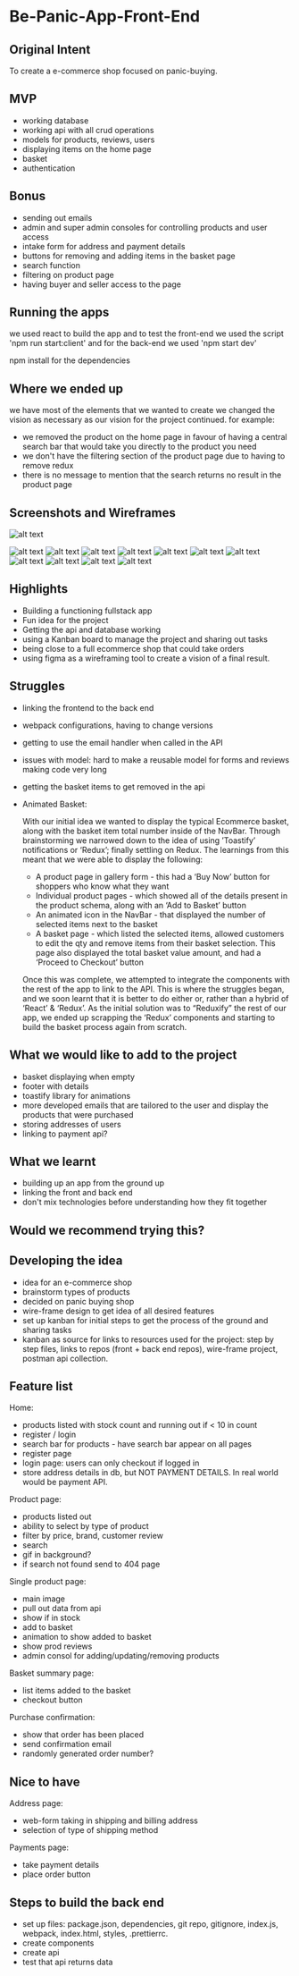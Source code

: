 # Be-Panic-App-Front-End

## Original Intent

To create a e-commerce shop focused on panic-buying.

## MVP

- working database
- working api with all crud operations
- models for products, reviews, users
- displaying items on the home page
- basket
- authentication

## Bonus

- sending out emails
- admin and super admin consoles for controlling products and user access
- intake form for address and payment details
- buttons for removing and adding items in the basket page
- search function
- filtering on product page
- having buyer and seller access to the page

## Running the apps

we used react to build the app and to test the front-end we used the script 'npm run start:client' and for the back-end we used 'npm start dev'

npm install for the dependencies

## Where we ended up

we have most of the elements that we wanted to create
we changed the vision as necessary as our vision for the project continued.
for example:

- we removed the product on the home page in favour of having a central search bar that would take you directly to the product you need
- we don't have the filtering section of the product page due to having to remove redux
- there is no message to mention that the search returns no result in the product page

## Screenshots and Wireframes

![alt text](https://user-images.githubusercontent.com/64632596/137585118-de0ee6ad-acb8-4ed3-837f-20197b5ee2ce.png 'Wireframe Home')

![alt text](https://user-images.githubusercontent.com/64632596/137585393-15cc645b-a9b6-4fe1-b619-7b8fd67c8078.png 'Wireframe Product Page')
![alt text](https://user-images.githubusercontent.com/64632596/137585446-9342b2ef-b92b-46c3-8cf6-d2492c6f953b.png 'Wireframe Single Product Page')
![alt text](https://user-images.githubusercontent.com/64632596/137585510-7a355b97-b1a4-4828-ba3e-f93d8abe5f7f.png 'Wireframe Register Page')
![alt text](https://user-images.githubusercontent.com/64632596/137585530-8412e219-dfa8-42df-bb74-b0e079782cdf.png 'Wireframe Login Page')
![alt text](https://user-images.githubusercontent.com/64632596/137585562-e4cd87d2-4a5d-4cc4-9b96-cefecb4f50be.png 'Wireframe Search Not Found')
![alt text](https://user-images.githubusercontent.com/64632596/137585585-9d1631df-1d3b-4b7e-844a-fc2e62577688.png 'Wireframe Admin Product Console')
![alt text](https://user-images.githubusercontent.com/64632596/137585612-5534fbd5-8624-4b94-ad01-f01dc5ba7721.png 'Wireframe User Management Console')
![alt text](https://user-images.githubusercontent.com/64632596/137585640-d54448cd-2dce-4ee5-a034-737f08e07521.png 'Wireframe Basket Page')
![alt text](https://user-images.githubusercontent.com/64632596/137585668-827f48b0-590b-490d-8a59-559ef4ea2acd.png 'Wireframe Address page')
![alt text](https://user-images.githubusercontent.com/64632596/137585683-6b23b61b-2313-4074-af09-7c3023efd4d5.png 'Wireframe Payment Page')
![alt text](https://user-images.githubusercontent.com/64632596/137585704-981d80cd-28eb-4b07-8d44-5e70de1e8418.png 'Wireframe Confirmation Page')

## Highlights

- Building a functioning fullstack app
- Fun idea for the project
- Getting the api and database working
- using a Kanban board to manage the project and sharing out tasks
- being close to a full ecommerce shop that could take orders
- using figma as a wireframing tool to create a vision of a final result.

## Struggles

- linking the frontend to the back end
- webpack configurations, having to change versions
- getting to use the email handler when called in the API
- issues with model: hard to make a reusable model for forms and reviews making code very long
- getting the basket items to get removed in the api
- Animated Basket:

  With our initial idea we wanted to display the typical Ecommerce basket, along with the basket item total number inside of the NavBar. Through brainstorming we narrowed down to the idea of using ’Toastify’ notifications or ‘Redux’; finally settling on Redux. The learnings from this meant that we were able to display the following:

  - A product page in gallery form - this had a ‘Buy Now’ button for shoppers who know what they want
  - Individual product pages - which showed all of the details present in the product schema, along with an ‘Add to Basket’ button
  - An animated icon in the NavBar - that displayed the number of selected items next to the basket
  - A basket page - which listed the selected items, allowed customers to edit the qty and remove items from their basket selection. This page also displayed the total basket value amount, and had a ‘Proceed to Checkout’ button

  Once this was complete, we attempted to integrate the components with the rest of the app to link to the API. This is where the struggles began, and we soon learnt that it is better to do either or, rather than a hybrid of ‘React’ & ‘Redux’. As the initial solution was to “Reduxify” the rest of our app, we ended up scrapping the ‘Redux’ components and starting to build the basket process again from scratch.

## What we would like to add to the project

- basket displaying when empty
- footer with details
- toastify library for animations
- more developed emails that are tailored to the user and display the products that were purchased
- storing addresses of users
- linking to payment api?

## What we learnt

- building up an app from the ground up
- linking the front and back end
- don't mix technologies before understanding how they fit together

## Would we recommend trying this?

## Developing the idea

- idea for an e-commerce shop
- brainstorm types of products
- decided on panic buying shop
- wire-frame design to get idea of all desired features
- set up kanban for initial steps to get the process of the ground and sharing tasks
- kanban as source for links to resources used for the project: step by step files, links to repos (front + back end repos), wire-frame project, postman api collection.

## Feature list

Home:

- products listed with stock count and running out if < 10 in count
- register / login
- search bar for products - have search bar appear on all pages
- register page
- login page: users can only checkout if logged in
- store address details in db, but NOT PAYMENT DETAILS. In real world would be payment API.

Product page:

- products listed out
- ability to select by type of product
- filter by price, brand, customer review
- search
- gif in background?
- if search not found send to 404 page

Single product page:

- main image
- pull out data from api
- show if in stock
- add to basket
- animation to show added to basket
- show prod reviews
- admin consol for adding/updating/removing products

Basket summary page:

- list items added to the basket
- checkout button

Purchase confirmation:

- show that order has been placed
- send confirmation email
- randomly generated order number?

## Nice to have

Address page:

- web-form taking in shipping and billing address
- selection of type of shipping method

Payments page:

- take payment details
- place order button

## Steps to build the back end

- set up files: package.json, dependencies, git repo, gitignore, index.js, webpack, index.html, styles, .prettierrc.
- create components
- create api
- test that api returns data
